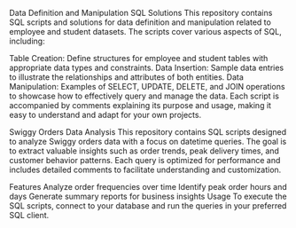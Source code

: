 

Data Definition and Manipulation SQL Solutions
This repository contains SQL scripts and solutions for data definition and manipulation related to employee and student datasets. The scripts cover various aspects of SQL, including:

Table Creation: Define structures for employee and student tables with appropriate data types and constraints.
Data Insertion: Sample data entries to illustrate the relationships and attributes of both entities.
Data Manipulation: Examples of SELECT, UPDATE, DELETE, and JOIN operations to showcase how to effectively query and manage the data.
Each script is accompanied by comments explaining its purpose and usage, making it easy to understand and adapt for your own projects.

Swiggy Orders Data Analysis
This repository contains SQL scripts designed to analyze Swiggy orders data with a focus on datetime queries. 
The goal is to extract valuable insights such as order trends, peak delivery times, and customer behavior patterns. 
Each query is optimized for performance and includes detailed comments to facilitate understanding and customization.

Features
Analyze order frequencies over time
Identify peak order hours and days
Generate summary reports for business insights
Usage
To execute the SQL scripts, connect to your database and run the queries in your preferred SQL client.
